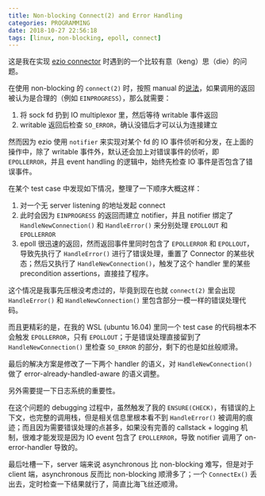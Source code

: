 ```yaml
---
title: Non-blocking Connect(2) and Error Handling
categories: PROGRAMMING
date: 2018-10-27 22:56:18
tags: [linux, non-blocking, epoll, connect]
---
```

这是我在实现 [ezio connector](https://github.com/kingsamchen/ezio/blob/master/ezio/connector_posix.cpp) 时遇到的一个比较有意（keng）思（die）的问题。

在使用 non-blocking 的 `connect(2)` 时，按照 manual 的[说法](https://linux.die.net/man/2/connect)，如果调用的返回被认为是合理的（例如 `EINPROGRESS`），那么就需要：
1. 将 sock fd 扔到 IO multiplexor 里，然后等待 writable 事件返回
2. writable 返回后检查 `SO_ERROR`，确认没错后才可以认为连接建立

然而因为 ezio 使用 `notifier` 来实现对某个 fd 的 IO 事件侦听和分发，在上面的操作中，除了 writable 事件外，默认还会加上对错误事件的侦听，即 `EPOLLERROR`，并且 event handling 的逻辑中，始终先检查 IO 事件是否包含了错误事件。

在某个 test case 中发现如下情况，整理了一下顺序大概这样：
1. 对一个无 server listening 的地址发起 connect
2. 此时会因为 `EINPROGRESS` 的返回而建立 notifier，并且 notifier 绑定了 `HandleNewConnection()` 和 `HandleError()` 来分别处理 `EPOLLOUT` 和 `EPOLLERROR`
3. epoll 很迅速的返回，然而返回事件里同时包含了 `EPOLLERROR` 和 `EPOLLOUT`，导致先执行了 `HandleError()` 进行了错误处理，重置了 Connector 的某些状态；然后又执行了 `HandleNewConnection()`，触发了这个 handler 里的某些 precondition assertions，直接挂了程序。

这个情况是我事先压根没考虑过的，毕竟到现在也就 `connect(2)` 里会出现 `HandleError()` 和 `HandleNewConnection()` 里包含部分一模一样的错误处理代码。

而且更精彩的是，在我的 WSL (ubuntu 16.04) 里同一个 test case 的代码根本不会触发 `EPOLLERROR`，只有 `EPOLLOUT`；于是错误处理直接留到了 `HandleNewConnection()` 里检查 `SO_ERROR` 的部分，剩下的也是如丝般顺滑。

最后的解决方案是修改了一下两个 handler 的语义，对 `HandleNewConnection()` 做了 error-already-handled-aware 的语义调整。

另外需要提一下日志系统的重要性。

在这个问题的 debugging 过程中，虽然触发了我的 `ENSURE(CHECK)`，有错误的上下文，也完整的调用栈，但是相关信息里根本看不到 `HandleError()` 被调用的痕迹；而且因为需要错误处理的点甚多，如果没有完善的 callstack + logging 机制，很难才能发现是因为 IO event 包含了 `EPOLLERROR`，导致 notifier 调用了 on-error-handler 导致的。

最后吐槽一下，server 端来说 asynchronous 比 non-blocking 难写，但是对于 client 端，asynchronous 反而比 non-blocking 顺滑多了；一个 `ConnectEx()` 丢出去，定时检查一下结果就行了，简直比海飞丝还顺滑。
